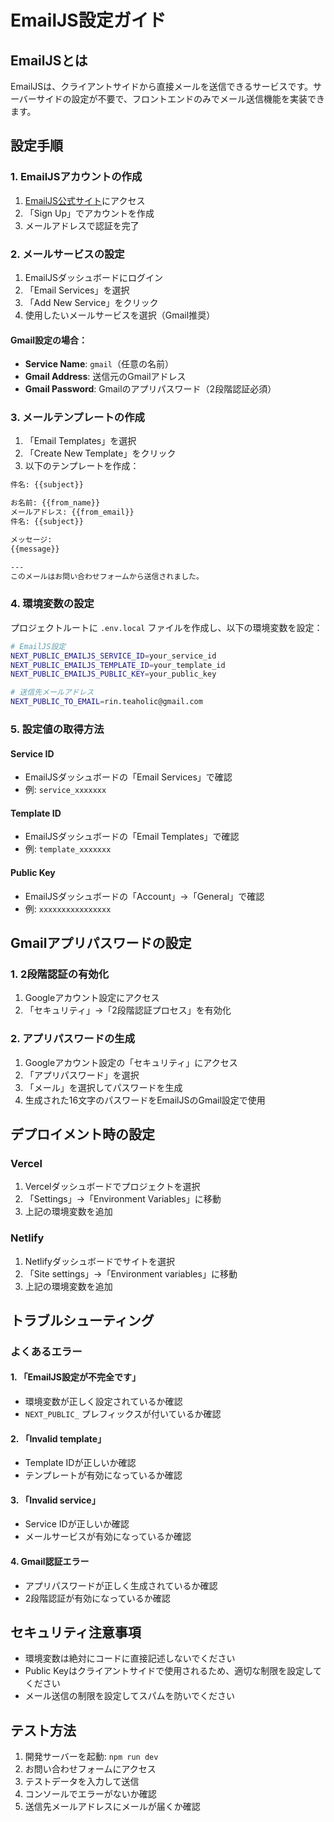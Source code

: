 # EmailJS設定ガイド

## EmailJSとは

EmailJSは、クライアントサイドから直接メールを送信できるサービスです。サーバーサイドの設定が不要で、フロントエンドのみでメール送信機能を実装できます。

## 設定手順

### 1. EmailJSアカウントの作成

1. [EmailJS公式サイト](https://www.emailjs.com/)にアクセス
2. 「Sign Up」でアカウントを作成
3. メールアドレスで認証を完了

### 2. メールサービスの設定

1. EmailJSダッシュボードにログイン
2. 「Email Services」を選択
3. 「Add New Service」をクリック
4. 使用したいメールサービスを選択（Gmail推奨）

#### Gmail設定の場合：
- **Service Name**: `gmail`（任意の名前）
- **Gmail Address**: 送信元のGmailアドレス
- **Gmail Password**: Gmailのアプリパスワード（2段階認証必須）

### 3. メールテンプレートの作成

1. 「Email Templates」を選択
2. 「Create New Template」をクリック
3. 以下のテンプレートを作成：

```html
件名: {{subject}}

お名前: {{from_name}}
メールアドレス: {{from_email}}
件名: {{subject}}

メッセージ:
{{message}}

---
このメールはお問い合わせフォームから送信されました。
```

### 4. 環境変数の設定

プロジェクトルートに `.env.local` ファイルを作成し、以下の環境変数を設定：

```bash
# EmailJS設定
NEXT_PUBLIC_EMAILJS_SERVICE_ID=your_service_id
NEXT_PUBLIC_EMAILJS_TEMPLATE_ID=your_template_id
NEXT_PUBLIC_EMAILJS_PUBLIC_KEY=your_public_key

# 送信先メールアドレス
NEXT_PUBLIC_TO_EMAIL=rin.teaholic@gmail.com
```

### 5. 設定値の取得方法

#### Service ID
- EmailJSダッシュボードの「Email Services」で確認
- 例: `service_xxxxxxx`

#### Template ID
- EmailJSダッシュボードの「Email Templates」で確認
- 例: `template_xxxxxxx`

#### Public Key
- EmailJSダッシュボードの「Account」→「General」で確認
- 例: `xxxxxxxxxxxxxxxx`

## Gmailアプリパスワードの設定

### 1. 2段階認証の有効化
1. Googleアカウント設定にアクセス
2. 「セキュリティ」→「2段階認証プロセス」を有効化

### 2. アプリパスワードの生成
1. Googleアカウント設定の「セキュリティ」にアクセス
2. 「アプリパスワード」を選択
3. 「メール」を選択してパスワードを生成
4. 生成された16文字のパスワードをEmailJSのGmail設定で使用

## デプロイメント時の設定

### Vercel
1. Vercelダッシュボードでプロジェクトを選択
2. 「Settings」→「Environment Variables」に移動
3. 上記の環境変数を追加

### Netlify
1. Netlifyダッシュボードでサイトを選択
2. 「Site settings」→「Environment variables」に移動
3. 上記の環境変数を追加

## トラブルシューティング

### よくあるエラー

#### 1. 「EmailJS設定が不完全です」
- 環境変数が正しく設定されているか確認
- `NEXT_PUBLIC_` プレフィックスが付いているか確認

#### 2. 「Invalid template」
- Template IDが正しいか確認
- テンプレートが有効になっているか確認

#### 3. 「Invalid service」
- Service IDが正しいか確認
- メールサービスが有効になっているか確認

#### 4. Gmail認証エラー
- アプリパスワードが正しく生成されているか確認
- 2段階認証が有効になっているか確認

## セキュリティ注意事項

- 環境変数は絶対にコードに直接記述しないでください
- Public Keyはクライアントサイドで使用されるため、適切な制限を設定してください
- メール送信の制限を設定してスパムを防いでください

## テスト方法

1. 開発サーバーを起動: `npm run dev`
2. お問い合わせフォームにアクセス
3. テストデータを入力して送信
4. コンソールでエラーがないか確認
5. 送信先メールアドレスにメールが届くか確認
